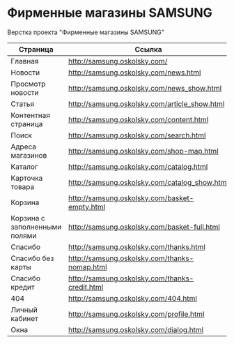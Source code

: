 Фирменные магазины SAMSUNG
=======

Верстка проекта "Фирменные магазины SAMSUNG"

| Страница                      | Ссылка                                         |
|-------------------------------|------------------------------------------------|
| Главная                       | http://samsung.oskolsky.com/                   |
| Новости                       | http://samsung.oskolsky.com/news.html          |
| Просмотр новости              | http://samsung.oskolsky.com/news_show.html     |
| Статья                        | http://samsung.oskolsky.com/article_show.html  |
| Контентная страница           | http://samsung.oskolsky.com/content.html       |
| Поиск                         | http://samsung.oskolsky.com/search.html        |
| Адреса магазинов              | http://samsung.oskolsky.com/shop-map.html      |
| Каталог                       | http://samsung.oskolsky.com/catalog.html       |
| Карточка товара               | http://samsung.oskolsky.com/catalog_show.html  |
| Корзина                       | http://samsung.oskolsky.com/basket-empty.html  |
| Корзина с заполненными полями | http://samsung.oskolsky.com/basket-full.html   |
| Спасибо                       | http://samsung.oskolsky.com/thanks.html        |
| Спасибо без карты             | http://samsung.oskolsky.com/thanks-nomap.html  |
| Спасибо кредит                | http://samsung.oskolsky.com/thanks-credit.html |
| 404                           | http://samsung.oskolsky.com/404.html           |
| Личный кабинет                | http://samsung.oskolsky.com/profile.html       |
| Окна                          | http://samsung.oskolsky.com/dialog.html        |